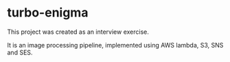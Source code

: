 # turbo-enigma

This project was created as an interview exercise. 

It is an image processing pipeline, implemented using AWS lambda, S3, SNS and SES.
